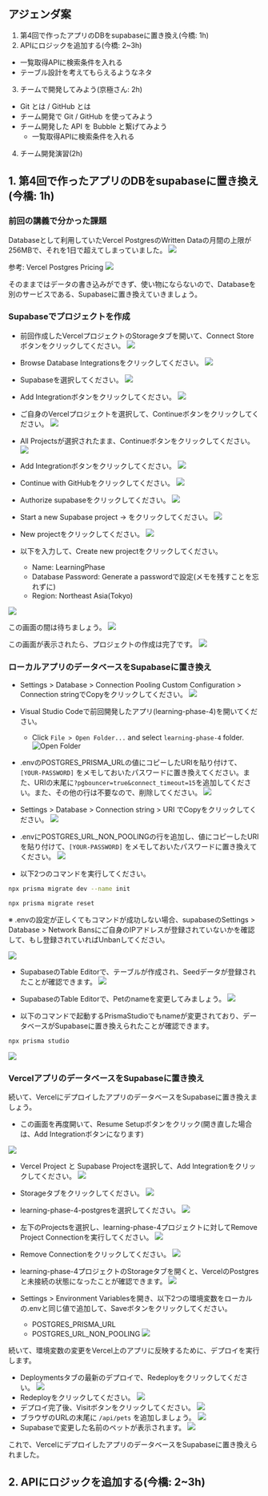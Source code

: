 ## アジェンダ案

1. 第4回で作ったアプリのDBをsupabaseに置き換え(今橋: 1h)
2. APIにロジックを追加する(今橋: 2~3h)

- 一覧取得APIに検索条件を入れる
- テーブル設計を考えてもらえるようなネタ

3. チームで開発してみよう(京極さん: 2h)

- Git とは / GitHub とは
- チーム開発で Git / GitHub を使ってみよう
- チーム開発した API を Bubble と繋げてみよう
  - 一覧取得APIに検索条件を入れる

4. チーム開発演習(2h)

## 1. 第4回で作ったアプリのDBをsupabaseに置き換え(今橋: 1h)

### 前回の講義で分かった課題
Databaseとして利用していたVercel PostgresのWritten Dataの月間の上限が256MBで、それを1日で超えてしまっていました。
![](images/2023-11-23-21-58-30.png)

参考: Vercel Postgres Pricing
![](images/2023-11-23-22-00-36.png)

そのままではデータの書き込みができず、使い物にならないので、Databaseを別のサービスである、Supabaseに置き換えていきましょう。

<!-- 無料から使えるデータベース比較: https://qiita.com/takiguchi-yu/items/020e17151903011d92f6 -->
<!-- https://supabase.com/pricing -->

### Supabaseでプロジェクトを作成
- 前回作成したVercelプロジェクトのStorageタブを開いて、Connect Storeボタンをクリックしてください。
![](images/2023-11-23-22-04-24.png)

- Browse Database Integrationsをクリックしてください。
![](images/2023-11-23-22-05-05.png)

- Supabaseを選択してください。
![](images/2023-11-23-22-07-57.png)

- Add Integrationボタンをクリックしてください。
![](images/2023-11-23-22-14-21.png)

- ご自身のVercelプロジェクトを選択して、Continueボタンをクリックしてください。
![](images/2023-11-23-22-16-38.png)

- All Projectsが選択されたまま、Continueボタンをクリックしてください。
![](images/2023-11-23-22-17-21.png)

- Add Integrationボタンをクリックしてください。
![](images/2023-11-23-22-18-02.png)

- Continue with GitHubをクリックしてください。
![](images/2023-11-23-22-19-19.png)

- Authorize supabaseをクリックしてください。
![](images/2023-11-23-22-19-55.png)

- Start a new Supabase project → をクリックしてください。
![](images/2023-11-23-22-20-37.png)

- New projectをクリックしてください。
![](images/2023-11-23-22-22-05.png)

- 以下を入力して、Create new projectをクリックしてください。
  - Name: LearningPhase
  - Database Password: Generate a passwordで設定(メモを残すことを忘れずに)
  - Region: Northeast Asia(Tokyo)

![](images/2023-11-23-22-28-52.png)

この画面の間は待ちましょう。
![](images/2023-11-23-22-30-16.png)

この画面が表示されたら、プロジェクトの作成は完了です。
![](images/2023-11-23-22-31-15.png)

### ローカルアプリのデータベースをSupabaseに置き換え

<!-- 参考: Rails エンジニアが Prisma に入門する：本番デプロイ(Vercel+Supabase)編: https://zenn.dev/monicle/articles/a3c153c8127eb9 -->

- Settings > Database > Connection Pooling Custom Configuration > Connection stringでCopyをクリックしてください。
![](images/2023-11-23-23-25-10.png)

- Visual Studio Codeで前回開発したアプリ(learning-phase-4)を開いてください。
  - Click `File > Open Folder...` and select `learning-phase-4` folder.
    ![Open Folder](images/1/2023-11-17-08-40-25.png)

- .envのPOSTGRES_PRISMA_URLの値にコピーしたURIを貼り付けて、`[YOUR-PASSWORD]` をメモしておいたパスワードに置き換えてください。また、URIの末尾に`?pgbouncer=true&connect_timeout=15`を追加してください。また、その他の行は不要なので、削除してください。
![](images/2023-11-23-23-27-55.png)

- Settings > Database > Connection string > URI でCopyをクリックしてください。
![](images/2023-11-23-22-50-12.png)

- .envにPOSTGRES_URL_NON_POOLINGの行を追加し、値にコピーしたURIを貼り付けて、`[YOUR-PASSWORD]` をメモしておいたパスワードに置き換えてください。
![](images/2023-11-23-23-03-12.png)

- 以下2つのコマンドを実行してください。

```bash
npx prisma migrate dev --name init
```
```bash
npx prisma migrate reset
```

※ .envの設定が正しくてもコマンドが成功しない場合、supabaseのSettings > Database > Network Bansにご自身のIPアドレスが登録されていないかを確認して、もし登録されていればUnbanしてください。

![](images/2023-11-23-23-15-11.png)

- SupabaseのTable Editorで、テーブルが作成され、Seedデータが登録されたことが確認できます。
![](images/2023-11-23-23-38-57.png)

- SupabaseのTable Editorで、Petのnameを変更してみましょう。
![](images/2023-11-23-23-43-15.png)

- 以下のコマンドで起動するPrismaStudioでもnameが変更されており、データベースがSupabaseに置き換えられたことが確認できます。
```bash
npx prisma studio
```
![](images/2023-11-23-23-44-22.png)


### VercelアプリのデータベースをSupabaseに置き換え
続いて、VercelにデプロイしたアプリのデータベースをSupabaseに置き換えましょう。

- この画面を再度開いて、Resume Setupボタンをクリック(開き直した場合は、Add Integrationボタンになります)

![](images/2023-11-23-23-53-11.png)

- Vercel Project と Supabase Projectを選択して、Add Integrationをクリックしてください。
![](images/2023-11-23-23-57-46.png)

- Storageタブをクリックしてください。
![](images/2023-11-24-00-01-06.png)

- learning-phase-4-postgresを選択してください。
![](images/2023-11-24-00-17-07.png)

- 左下のProjectsを選択し、learning-phase-4プロジェクトに対してRemove Project Connectionを実行してください。
![](images/2023-11-24-00-17-34.png)

- Remove Connectionをクリックしてください。
![](images/2023-11-24-00-18-21.png)

- learning-phase-4プロジェクトのStorageタブを開くと、VercelのPostgresと未接続の状態になったことが確認できます。
![](images/2023-11-24-00-19-06.png)

- Settings > Environment Variablesを開き、以下2つの環境変数をローカルの.envと同じ値で追加して、Saveボタンをクリックしてください。
  - POSTGRES_PRISMA_URL
  - POSTGRES_URL_NON_POOLING
![](images/2023-11-24-00-22-55.png)

続いて、環境変数の変更をVercel上のアプリに反映するために、デプロイを実行します。

- Deploymentsタブの最新のデプロイで、Redeployをクリックしてください。
![](images/2023-11-24-00-26-35.png)
- Redeployをクリックしてください。
![](images/2023-11-24-00-27-33.png)
- デプロイ完了後、Visitボタンをクリックしてください。
![](images/2023-11-24-00-30-22.png)
- ブラウザのURLの末尾に `/api/pets` を追加しましょう。
![](images/2023-11-24-00-31-17.png)
- Supabaseで変更した名前のペットが表示されます。
![](images/2023-11-24-00-31-38.png)

これで、VercelにデプロイしたアプリのデータベースをSupabaseに置き換えられました。

## 2. APIにロジックを追加する(今橋: 2~3h)


